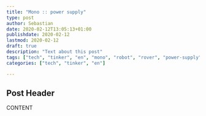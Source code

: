 ```yaml
---
title: "Mono :: power supply"
type: post
author: Sebastian
date: 2020-02-12T13:05:13+01:00
publishdate: 2020-02-12
lastmod: 2020-02-12
draft: true
description: "Text about this post"
tags: ["tech", "tinker", "en", "mono", "robot", "rover", "power-supply", "lipo", "raspberrypi"]
categories: ["tech", "tinker", "en"]

---
```


## Post Header

CONTENT

